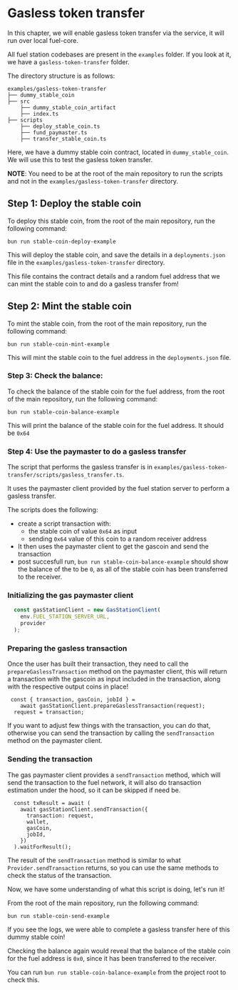 # Gasless token transfer

In this chapter, we will enable gasless token transfer via the service, it will run over local fuel-core.

All fuel station codebases are present in the `examples` folder. If you look at it, we have a `gasless-token-transfer` folder.

The directory structure is as follows:
```
examples/gasless-token-transfer
├── dummy_stable_coin
├── src
    ├── dummy_stable_coin_artifact
    ├── index.ts
├── scripts
    ├── deploy_stable_coin.ts
    ├── fund_paymaster.ts
    ├── transfer_stable_coin.ts
```

Here, we have a dummy stable coin contract, located in `dummy_stable_coin`. We will use this to test the gasless token transfer.

**NOTE**: You need to be at the root of the main repository to run the scripts and not in the `examples/gasless-token-transfer` directory.

## Step 1: Deploy the stable coin

To deploy this stable coin, from the root of the main repository, run the following command:

```
bun run stable-coin-deploy-example
```

This will deploy the stable coin, and save the details in a `deployments.json` file in the `examples/gasless-token-transfer` directory.

This file contains the contract details and a random fuel address that we can mint the stable coin to and do a gasless transfer from!

## Step 2: Mint the stable coin

To mint the stable coin, from the root of the main repository, run the following command:

```
bun run stable-coin-mint-example
```

This will mint the stable coin to the fuel address in the `deployments.json` file.

### Step 3: Check the balance:

To check the balance of the stable coin for the fuel address, from the root of the main repository, run the following command:

```
bun run stable-coin-balance-example
```

This will print the balance of the stable coin for the fuel address. It should be `0x64`

### Step 4: Use the paymaster to do a gasless transfer

The script that performs the gasless transfer is in `examples/gasless-token-transfer/scripts/gasless_transfer.ts`.

It uses the paymaster client provided by the fuel station server to perform a gasless transfer.

The scripts does the following:
- create a script transaction with:
    - the stable coin of value `0x64` as input
    - sending `0x64` value of this coin to a random receiver address
- It then uses the paymaster client to get the gascoin and send the transaction
- post succesfull run, `bun run stable-coin-balance-example` should show the balance of the to be `0`, as all of the stable coin has been transferred to the receiver.

### Initializing the gas paymaster client

```typescript
  const gasStationClient = new GasStationClient(
    env.FUEL_STATION_SERVER_URL,
    provider
  );
```

### Preparing the gasless transaction

Once the user has built their transaction, they need to call the `prepareGaslessTransaction` method on the paymaster client, this will return a transaction with the gascoin as input included in the transaction, along with the respective output coins in place!


```
 const { transaction, gasCoin, jobId } =
    await gasStationClient.prepareGaslessTransaction(request);
  request = transaction;
```

If you want to adjust few things with the transaction, you can do that, otherwise you can send the transaction by calling the `sendTransaction` method on the paymaster client.

### Sending the transaction

The gas paymaster client provides a `sendTransaction` method, which will send the transaction to the fuel network, it will also do transaction estimation under the hood, so it can be skipped if need be.

```
  const txResult = await (
    await gasStationClient.sendTransaction({
      transaction: request,
      wallet,
      gasCoin,
      jobId,
    })
  ).waitForResult();
```

The result of the `sendTransaction` method is similar to what `Provider.sendTransaction` returns, so you can use the same methods to check the status of the transaction.

Now, we have some understanding of what this script is doing, let's run it!

From the root of the main repository, run the following command:

```
bun run stable-coin-send-example
```

If you see the logs, we were able to complete a gasless transfer here of this dummy stable coin!

Checking the balance again would reveal that the balance of the stable coin for the fuel address is `0x0`, since it has been transferred to the receiver. 

You can run `bun run stable-coin-balance-example` from the project root to check this.